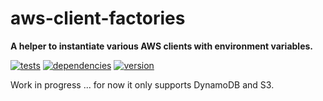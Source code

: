 # aws-client-factories

**A helper to instantiate various AWS clients with environment variables.**

[![tests](https://img.shields.io/travis/chrisguttandin/aws-client-factories.svg/master?style=flat-square)](https://travis-ci.org/chrisguttandin/aws-client-factories)
[![dependencies](https://img.shields.io/david/chrisguttandin/aws-client-factories.svg?style=flat-square)](https://www.npmjs.com/package/aws-client-factories)
[![version](https://img.shields.io/npm/v/aws-client-factories.svg?style=flat-square)](https://www.npmjs.com/package/aws-client-factories)

Work in progress ... for now it only supports DynamoDB and S3.

